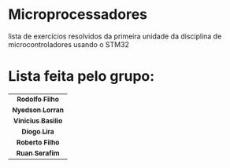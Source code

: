 # Microprocessadores
lista de exercícios resolvidos da primeira unidade da disciplina de microcontroladores usando o STM32 
# Lista feita pelo grupo:

<table>
  <tr>
    <td align="center">
      <a href="https://github.com/rodolfilho">
        <sub>
          <b>Rodolfo Filho</b>
        </sub>
      </a>
    </td>
  <tr>
    <td align="center">
      <a href="https://github.com/nyedsonlorran">
        <sub>
          <b>Nyedson Lorran</b>
        </sub>
      </a>
    </td>
  <tr>
    <td align="center">
      <a href="https://github.com/ViniciusGbasilio">
        <sub>
          <b>Vinicius Basilio</b>
        </sub>
      </a>
    </td>
  <tr>
    <td align="center">
      <a href="https://github.com/DiogorsLira">
        <sub>
          <b>Diogo Lira</b>
        </sub>
      </a>
    </td>
  <tr>
    <td align="center">
      <a href="https://github.com/robertofilhosf">
        <sub>
          <b>Roberto Filho</b>
        </sub>
      </a>
    </td>
  <tr>
    <td align="center">
      <a href="https://github.com/ruanserafim1">
        <sub>
          <b>Ruan Serafim </b>
        </sub>
      </a>
    </td>
</table>
